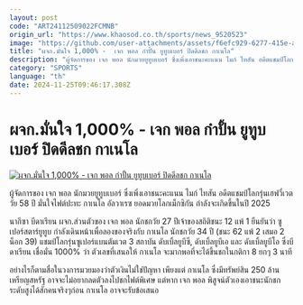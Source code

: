 ```yaml
---
layout: post
code: "ART24112509022FCMNB"
origin_url: "https://www.khaosod.co.th/sports/news_9520523"
image: "https://github.com/user-attachments/assets/f6efc929-6277-415e-a1ac-d935d9e70e71"
title: "ผจก.มั่นใจ 1,000% -  เจก พอล กำปั้น ยูทูบเบอร์ ปิดดีลชก กาเนโล"
description: "ผู้จัดการของ เจก พอล นักมวยยูทูบเบอร์ ซึ่งเพิ่งเอาชนะคะแนน ไมก์ ไทสัน อดีตแชมป์โลกรุ่นเฮฟวี่เวตวัย 58 ปี มั่นใจไฟต์ปะทะ กาเนโล อัลวาเรซ ยอดมวยโ"
category: "SPORTS"
language: "th"
date: 2024-11-25T09:46:17.308Z
---
```


# ผจก.มั่นใจ 1,000% -  เจก พอล กำปั้น ยูทูบเบอร์ ปิดดีลชก กาเนโล

[![ผจก.มั่นใจ 1,000% -  เจก พอล กำปั้น ยูทูบเบอร์ ปิดดีลชก กาเนโล](https://www.khaosod.co.th/wpapp/uploads/2024/11/Canelo111.jpg "ผจก.มั่นใจ 1,000% -  เจก พอล กำปั้น ยูทูบเบอร์ ปิดดีลชก กาเนโล")](https://www.khaosod.co.th/wpapp/uploads/2024/11/Canelo111.jpg)

ผู้จัดการของ เจก พอล นักมวยยูทูบเบอร์ ซึ่งเพิ่งเอาชนะคะแนน ไมก์ ไทสัน อดีตแชมป์โลกรุ่นเฮฟวี่เวตวัย 58 ปี มั่นใจไฟต์ปะทะ กาเนโล อัลวาเรซ ยอดมวยโลกเม็กซิกัน กำลังจะเกิดขึ้นในปี 2025

นากีซา บีดาเรียน ผจก.ส่วนตัวของ เจก พอล นักชกวัย 27 ปีเจ้าของสถิติชนะ 12 แพ้ 1 ยืนยันว่า ซูเปอร์สตาร์ยูทูบ กำลังเดินหน้าเพื่อลองของจริงกับ กาเนโล นักชกวัย 34 ปี (ชนะ 62 แพ้ 2 เสมอ 2 น็อก 39) แชมป์โลกรุ่นซูเปอร์แบนตัมเวต 3 สถาบัน ดับเบิ้ลยูบีซี, ดับเบิ้ลยูบีเอ และ ดับเบิ้ลยูบีโอ ซึ่งบีดาเรียน เชื่อมั่น 1000% ว่า ตัวเลขที่เสนอให้ กาเนโล จะมากพอที่จะได้ขึ้นชกในกติกา 8 ยกๆ 3 นาที

อย่างไรก็ตามสื่อในวงการมวยมองว่าตัวเงินไม่ใช่ปัญหา เพียงแต่ กาเนโล ซึ่งมีทรัพย์สิน 250 ล้านเหรียญสหรัฐ อาจจะไม่อยากลดตัวลงไปชกไฟต์พิเศษ แต่หาก เจก พอล พิสูจน์ตัวเองเอาชนะนักชกระดับสูงได้สักคนจริงๆก่อน กาเนโล อาจจะรับข้อเสนอ

